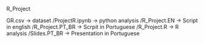 R_Project

GR.csv -> dataset
/ProjectR.ipynb -> python analysis
/R_Project.EN -> Script in english
/R_Project.PT_BR -> Scrpit in Portuguese
/R_Project.R -> R analysis
/Slides.PT_BR -> Presentation in Portuguese
